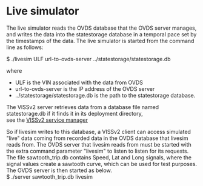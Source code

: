 # Live simulator
The live simulator reads the OVDS database that the OVDS server manages, and writes the data into the statestorage database in a temporal pace set by the timestamps of the data. 
The live simulator is started from the command line as follows:

$ ./livesim ULF url-to-ovds-server ../statestorage/statestorage.db 

where 
- ULF is the VIN associated with the data from OVDS
- url-to-ovds-server is the IP address of the OVDS server
- ../statestorage/statestorage.db is the path to the statestorage database.

The VISSv2 server retrieves data from a database file named statestorage.db if it finds it in its deployment directory,<br>
see the <a href="https://github.com/MEAE-GOT/W3C_VehicleSignalInterfaceImpl/tree/master/server/service_mgr">VISSv2 service manager</a>

So if livesim writes to this database, a VISSv2 client can access simulated "live" data coming from recorded data in the OVDS database that livesim reads from.
The OVDS server that livesim reads from must be started with the extra command parameter "livesim" to listen to listen for its requests.
The file sawtooth_trip.db contains Speed, Lat and Long signals, where the signal values create a sawtooth curve, which can be used for test purposes. 
The OVDS server is then started as below.<br>
$ ./server sawtooth_trip.db livesim

